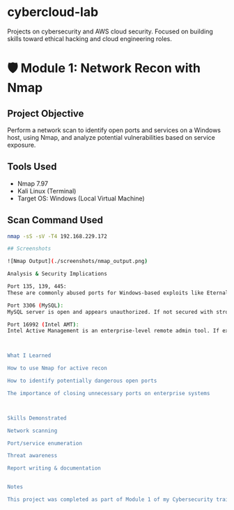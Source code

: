# cybercloud-lab
Projects on cybersecurity and AWS cloud security. Focused on building skills toward ethical hacking and cloud engineering roles.
# 🛡 Module 1: Network Recon with Nmap

## Project Objective
Perform a network scan to identify open ports and services on a Windows host, using Nmap, and analyze potential vulnerabilities based on service exposure.

## Tools Used
- Nmap 7.97
- Kali Linux (Terminal)
- Target OS: Windows (Local Virtual Machine)

## Scan Command Used
```bash
nmap -sS -sV -T4 192.168.229.172

## Screenshots

![Nmap Output](./screenshots/nmap_output.png)

Analysis & Security Implications

Port 135, 139, 445:
These are commonly abused ports for Windows-based exploits like EternalBlue or SMB relay attacks. They should not be publicly exposed.

Port 3306 (MySQL):
MySQL server is open and appears unauthorized. If not secured with strong authentication and firewall rules, it’s vulnerable to data theft or brute-force.

Port 16992 (Intel AMT):
Intel Active Management is an enterprise-level remote admin tool. If exposed externally, it's a severe risk — attackers can gain deep system access.



What I Learned

How to use Nmap for active recon

How to identify potentially dangerous open ports

The importance of closing unnecessary ports on enterprise systems



Skills Demonstrated

Network scanning

Port/service enumeration

Threat awareness

Report writing & documentation


Notes

This project was completed as part of Module 1 of my Cybersecurity training. Real scans were done in a safe lab VM environment.